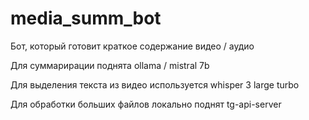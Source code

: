 # media_summ_bot
Бот, который готовит краткое содержание видео / аудио

Для суммариpации поднята ollama / mistral 7b

Для выделения текста из видео используется whisper 3 large turbo

Для обработки больших файлов локально поднят tg-api-server
